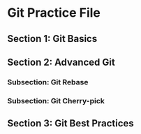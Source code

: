 # Git Practice File
## Section 1: Git Basics
## Section 2: Advanced Git
### Subsection: Git Rebase
### Subsection: Git Cherry-pick
## Section 3: Git Best Practices
